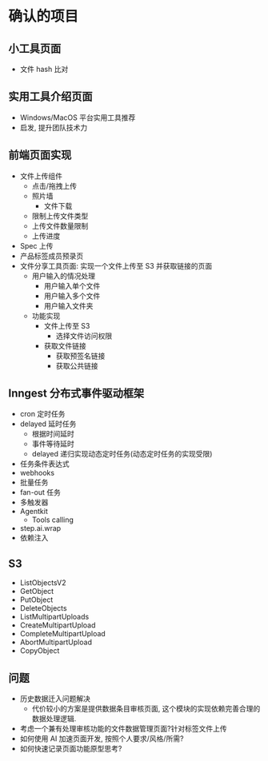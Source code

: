 
# 确认的项目

## 小工具页面
  - 文件 hash 比对
## 实用工具介绍页面
  - Windows/MacOS 平台实用工具推荐
  - 启发, 提升团队技术力



## 前端页面实现
  - 文件上传组件
    - 点击/拖拽上传
    - 照片墙
      - 文件下载
    - 限制上传文件类型
    - 上传文件数量限制
    - 上传进度
  - Spec 上传
  - 产品标签成员预录页
  - 文件分享工具页面: 实现一个文件上传至 S3 并获取链接的页面
    - 用户输入的情况处理
      - 用户输入单个文件
      - 用户输入多个文件
      - 用户输入文件夹
    - 功能实现
      - 文件上传至 S3
        - 选择文件访问权限
      - 获取文件链接
        - 获取预签名链接
        - 获取公共链接

## Inngest 分布式事件驱动框架
  - cron 定时任务
  - delayed 延时任务
    - 根据时间延时
    - 事件等待延时
    - delayed 递归实现动态定时任务(动态定时任务的实现受限)
  - 任务条件表达式
  - webhooks
  - 批量任务
  - fan-out 任务
  - 多触发器
  - Agentkit
    - Tools calling
  - step.ai.wrap
  - 依赖注入

## S3
  - ListObjectsV2
  - GetObject
  - PutObject
  - DeleteObjects
  - ListMultipartUploads
  - CreateMultipartUpload
  - CompleteMultipartUpload
  - AbortMultipartUpload
  - CopyObject

## 问题
  - 历史数据迁入问题解决
    - 代价较小的方案是提供数据条目审核页面, 这个模块的实现依赖完善合理的数据处理逻辑.
  - 考虑一个兼有处理审核功能的文件数据管理页面?针对标签文件上传
  - 如何使用 AI 加速页面开发, 按照个人要求/风格/所需?
  - 如何快速记录页面功能原型思考?
